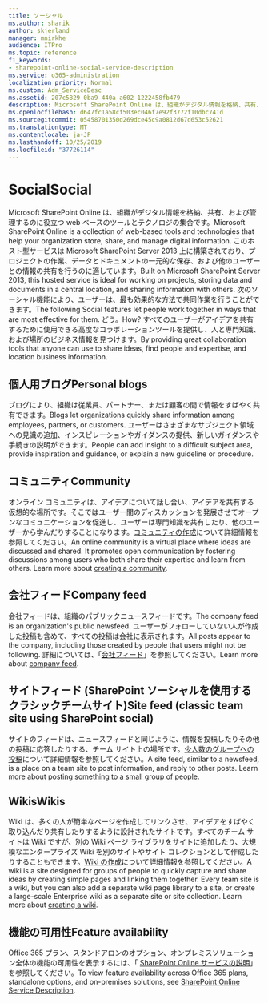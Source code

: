 ```yaml
---
title: ソーシャル
ms.author: sharik
author: skjerland
manager: mnirkhe
audience: ITPro
ms.topic: reference
f1_keywords:
- sharepoint-online-social-service-description
ms.service: o365-administration
localization_priority: Normal
ms.custom: Adm_ServiceDesc
ms.assetid: 207c5829-0ba9-440a-a602-1222458fb479
description: Microsoft SharePoint Online は、組織がデジタル情報を格納、共有、および管理するのに役立つ web ベースのツールとテクノロジの集合です。 このホスト型サービスは Microsoft SharePoint Server 2013 上に構築されており、プロジェクトの作業、データとドキュメントの一元的な保存、および他のユーザーとの情報の共有を行うのに適しています。
ms.openlocfilehash: d647fc1a58cf503ec046f7e92f3772f10dbc741d
ms.sourcegitcommit: 05458701350d269dce45c9a0812d67d653c52621
ms.translationtype: MT
ms.contentlocale: ja-JP
ms.lasthandoff: 10/25/2019
ms.locfileid: "37726114"
---
```

# <a name="social"></a><span data-ttu-id="79f1f-104">Social</span><span class="sxs-lookup"><span data-stu-id="79f1f-104">Social</span></span>

<span data-ttu-id="79f1f-105">Microsoft SharePoint Online は、組織がデジタル情報を格納、共有、および管理するのに役立つ web ベースのツールとテクノロジの集合です。</span><span class="sxs-lookup"><span data-stu-id="79f1f-105">Microsoft SharePoint Online is a collection of web-based tools and technologies that help your organization store, share, and manage digital information.</span></span> <span data-ttu-id="79f1f-106">このホスト型サービスは Microsoft SharePoint Server 2013 上に構築されており、プロジェクトの作業、データとドキュメントの一元的な保存、および他のユーザーとの情報の共有を行うのに適しています。</span><span class="sxs-lookup"><span data-stu-id="79f1f-106">Built on Microsoft SharePoint Server 2013, this hosted service is ideal for working on projects, storing data and documents in a central location, and sharing information with others.</span></span> <span data-ttu-id="79f1f-107">次のソーシャル機能により、ユーザーは、最も効果的な方法で共同作業を行うことができます。</span><span class="sxs-lookup"><span data-stu-id="79f1f-107">The following Social features let people work together in ways that are most effective for them.</span></span> <span data-ttu-id="79f1f-108">どう。</span><span class="sxs-lookup"><span data-stu-id="79f1f-108">How?</span></span> <span data-ttu-id="79f1f-109">すべてのユーザーがアイデアを共有するために使用できる高度なコラボレーションツールを提供し、人と専門知識、および場所のビジネス情報を見つけます。</span><span class="sxs-lookup"><span data-stu-id="79f1f-109">By providing great collaboration tools that anyone can use to share ideas, find people and expertise, and location business information.</span></span> 
  
## <a name="personal-blogs"></a><span data-ttu-id="79f1f-110">個人用ブログ</span><span class="sxs-lookup"><span data-stu-id="79f1f-110">Personal blogs</span></span>

<span data-ttu-id="79f1f-111">ブログにより、組織は従業員、パートナー、または顧客の間で情報をすばやく共有できます。</span><span class="sxs-lookup"><span data-stu-id="79f1f-111">Blogs let organizations quickly share information among employees, partners, or customers.</span></span> <span data-ttu-id="79f1f-112">ユーザーはさまざまなサブジェクト領域への見識の追加、インスピレーションやガイダンスの提供、新しいガイダンスや手続きの説明ができます。</span><span class="sxs-lookup"><span data-stu-id="79f1f-112">People can add insight to a difficult subject area, provide inspiration and guidance, or explain a new guideline or procedure.</span></span>
  
## <a name="community"></a><span data-ttu-id="79f1f-113">コミュニティ</span><span class="sxs-lookup"><span data-stu-id="79f1f-113">Community</span></span>

<span data-ttu-id="79f1f-p104">オンライン コミュニティは、アイデアについて話し合い、アイデアを共有する仮想的な場所です。そこではユーザー間のディスカッションを発展させてオープンなコミュニケーションを促進し、ユーザーは専門知識を共有したり、他のユーザーから学んだりすることになります。[コミュニティの作成](https://go.microsoft.com/fwlink/p/?LinkId=271061)について詳細情報を参照してください。</span><span class="sxs-lookup"><span data-stu-id="79f1f-p104">An online community is a virtual place where ideas are discussed and shared. It promotes open communication by fostering discussions among users who both share their expertise and learn from others. Learn more about [creating a community](https://go.microsoft.com/fwlink/p/?LinkId=271061).</span></span>
  
## <a name="company-feed"></a><span data-ttu-id="79f1f-117">会社フィード</span><span class="sxs-lookup"><span data-stu-id="79f1f-117">Company feed</span></span>

<span data-ttu-id="79f1f-118">会社フィードは、組織のパブリックニュースフィードです。</span><span class="sxs-lookup"><span data-stu-id="79f1f-118">The company feed is an organization's public newsfeed.</span></span> <span data-ttu-id="79f1f-119">ユーザーがフォローしていない人が作成した投稿も含めて、すべての投稿は会社に表示されます。</span><span class="sxs-lookup"><span data-stu-id="79f1f-119">All posts appear to the company, including those created by people that users might not be following.</span></span> <span data-ttu-id="79f1f-120">詳細については、「[会社フィード](https://support.office.com/article/D1A6A747-5789-498F-9DB5-C5692A9C9559)」を参照してください。</span><span class="sxs-lookup"><span data-stu-id="79f1f-120">Learn more about [company feed](https://support.office.com/article/D1A6A747-5789-498F-9DB5-C5692A9C9559).</span></span>
  
## <a name="site-feed-classic-team-site-using-sharepoint-social"></a><span data-ttu-id="79f1f-121">サイトフィード (SharePoint ソーシャルを使用するクラシックチームサイト)</span><span class="sxs-lookup"><span data-stu-id="79f1f-121">Site feed (classic team site using SharePoint social)</span></span>

<span data-ttu-id="79f1f-p106">サイトのフィードは、ニュースフィードと同じように、情報を投稿したりその他の投稿に応答したりする、チーム サイト上の場所です。[少人数のグループへの投稿](https://go.microsoft.com/fwlink/p/?LinkId=271071)について詳細情報を参照してください。</span><span class="sxs-lookup"><span data-stu-id="79f1f-p106">A site feed, similar to a newsfeed, is a place on a team site to post information, and reply to other posts. Learn more about [posting something to a small group of people](https://go.microsoft.com/fwlink/p/?LinkId=271071).</span></span>
  
## <a name="wikis"></a><span data-ttu-id="79f1f-124">Wikis</span><span class="sxs-lookup"><span data-stu-id="79f1f-124">Wikis</span></span>

<span data-ttu-id="79f1f-p107">Wiki は、多くの人が簡単なページを作成してリンクさせ、アイデアをすばやく取り込んだり共有したりするように設計されたサイトです。すべてのチーム サイトは Wiki ですが、別の Wiki ページ ライブラリをサイトに追加したり、大規模なエンタープライズ Wiki を別のサイトやサイト コレクションとして作成したりすることもできます。[Wiki の作成](https://go.microsoft.com/fwlink/p/?LinkId=271358)について詳細情報を参照してください。</span><span class="sxs-lookup"><span data-stu-id="79f1f-p107">A wiki is a site designed for groups of people to quickly capture and share ideas by creating simple pages and linking them together. Every team site is a wiki, but you can also add a separate wiki page library to a site, or create a large-scale Enterprise wiki as a separate site or site collection. Learn more about [creating a wiki](https://go.microsoft.com/fwlink/p/?LinkId=271358).</span></span>
  
## <a name="feature-availability"></a><span data-ttu-id="79f1f-128">機能の可用性</span><span class="sxs-lookup"><span data-stu-id="79f1f-128">Feature availability</span></span>

<span data-ttu-id="79f1f-129">Office 365 プラン、スタンドアロンのオプション、オンプレミスソリューション全体の機能の可用性を表示するには、「 [SharePoint Online サービスの説明](sharepoint-online-service-description.md)」を参照してください。</span><span class="sxs-lookup"><span data-stu-id="79f1f-129">To view feature availability across Office 365 plans, standalone options, and on-premises solutions, see [SharePoint Online Service Description](sharepoint-online-service-description.md).</span></span>
